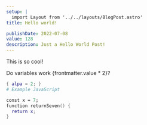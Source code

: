 ```yaml
---
setup: |
  import Layout from '../../layouts/BlogPost.astro'
title: Hello world!

publishDate: 2022-07-08
value: 128
description: Just a Hello World Post!
---
```


This is so cool!

Do variables work {frontmatter.value * 2}?

```nix
{ alpa = 2; }
# Example JavaScript

const x = 7;
function returnSeven() {
  return x;
}

```
